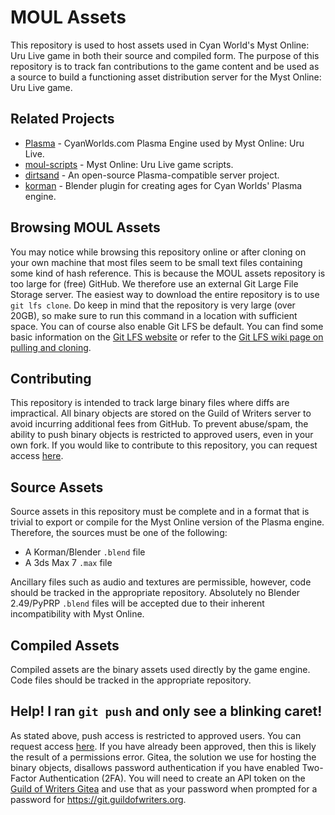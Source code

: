 # MOUL Assets
This repository is used to host assets used in Cyan World's Myst Online: Uru Live game in both their source and compiled form. The purpose of this repository is to track fan contributions to the game content and be used as a source to build a functioning asset distribution server for the Myst Online: Uru Live game.

## Related Projects
* [Plasma](https://github.com/H-uru/Plasma) - CyanWorlds.com Plasma Engine used by Myst Online: Uru Live.
* [moul-scripts](https://github.com/H-uru/moul-scripts) - Myst Online: Uru Live game scripts.
* [dirtsand](https://github.com/H-uru/dirtsand) - An open-source Plasma-compatible server project.
* [korman](https://github.com/H-uru/korman) - Blender plugin for creating ages for Cyan Worlds' Plasma engine.

## Browsing MOUL Assets
You may notice while browsing this repository online or after cloning on your own machine that most files seem to be small text files containing some kind of hash reference. This is because the MOUL assets repository is too large for (free) GitHub. We therefore use an external Git Large File Storage server. The easiest way to download the entire repository is to use `git lfs clone`. Do keep in mind that the repository is very large (over 20GB), so make sure to run this command in a location with sufficient space. You can of course also enable Git LFS be default. You can find some basic information on the [Git LFS website](https://git-lfs.com/) or refer to the [Git LFS wiki page on pulling and cloning](https://github.com/git-lfs/git-lfs/wiki/Tutorial#pulling-and-cloning).

## Contributing
This repository is intended to track large binary files where diffs are impractical. All binary objects are stored on the Guild of Writers server to avoid incurring additional fees from GitHub. To prevent abuse/spam, the ability to push binary objects is restricted to approved users, even in your own fork. If you would like to contribute to this repository, you can request access [here](https://guildofwriters.org/assets_repo).

## Source Assets
Source assets in this repository must be complete and in a format that is trivial to export or compile for the Myst Online version of the Plasma engine. Therefore, the sources must be one of the following:
* A Korman/Blender `.blend` file
* A 3ds Max 7 `.max` file

Ancillary files such as audio and textures are permissible, however, code should be tracked in the appropriate repository. Absolutely no Blender 2.49/PyPRP `.blend` files will be accepted due to their inherent incompatibility with Myst Online.

## Compiled Assets
Compiled assets are the binary assets used directly by the game engine. Code files should be tracked in the appropriate repository.

## Help! I ran `git push` and only see a blinking caret!
As stated above, push access is restricted to approved users. You can request access [here](https://guildofwriters.org/assets_repo). If you have already been approved, then this is likely the result of a permissions error. Gitea, the solution we use for hosting the binary objects, disallows password authentication if you have enabled Two-Factor Authentication (2FA). You will need to create an API token on the [Guild of Writers Gitea](https://git.guildofwriters.org) and use that as your password when prompted for a password for https://git.guildofwriters.org.
